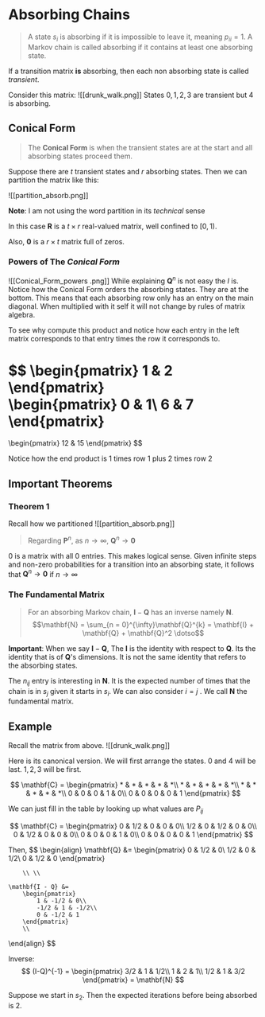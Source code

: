 # Absorbing Chains
> A state $s_i$ is absorbing if it is impossible to leave it, meaning $p_{ii} = 1$. A Markov chain is called absorbing if it contains at least one absorbing state. 

If a transition matrix **is** absorbing, then each non absorbing state is called *transient*.

Consider this matrix:
![[drunk_walk.png]]
States $0, 1, 2, 3$ are transient but $4$ is absorbing. 

## Conical Form 
> The **Conical Form** is when the transient states are at the start and all absorbing states proceed them. 

Suppose there are $t$ transient states and $r$ absorbing states. Then we can partition the matrix like this:

![[partition_absorb.png]]

**Note**: I am not using the word partition in its *technical* sense

In this case $\mathbf{R}$ is a $t\times r$ real-valued matrix, well confined to $[0, 1)$.

Also,  $\mathbf{0}$ is a $r\times t$ matrix full of zeros.

### Powers of The *Conical Form*
![[Conical_Form_powers .png]]
While explaining $\mathbf{Q}^n$ is not easy the $I$ is. Notice how the Conical Form orders the absorbing states. They are at the bottom. This means that each absorbing row only has an entry on the main diagonal. When multiplied with it self it will not change by rules of matrix algebra.  

To see why compute this product and notice how each entry in the left matrix corresponds to that entry times the row it corresponds to.

$$
\begin{pmatrix}
        1 & 2
\end{pmatrix}  
\begin{pmatrix}
        0 & 1\\
        6 & 7
\end{pmatrix}
=
\begin{pmatrix}
        12 & 15
\end{pmatrix} 
$$

Notice how the end product is $1$ times row $1$ plus $2$ times row $2$

## Important Theorems
### Theorem 1 
Recall how we partitioned
![[partition_absorb.png]]

> Regarding $\mathbf{P}^n$, as $n\to\infty$, $\mathbf{Q}^n \to \mathbf{0}$ 

$0$ is a matrix with all $0$ entries. 
This makes logical sense. Given infinite steps and non-zero probabilities for a transition into an absorbing state, it follows that  $\mathbf{Q}^n \to \mathbf{0}$ if $n\to\infty$

### The Fundamental Matrix
> For an absorbing Markov chain, $\mathbf{I} - \mathbf{Q}$ has an inverse namely $\mathbf{N}$. 
> $$\mathbf{N} = \sum_{n = 0}^{\infty}\mathbf{Q}^{k} = \mathbf{I} + \mathbf{Q} + \mathbf{Q}^2 \dotso$$

**Important**: When we say $\mathbf{I} - \mathbf{Q}$, The $\mathbf{I}$ is the identity with respect to $\mathbf{Q}$. Its the identity that is of $\mathbf{Q}$'s dimensions. It is not the same identity that refers to the absorbing states.   

The $n_{ij}$ entry is interesting in $\mathbf{N}$. It is the expected number of times that the chain is in $s_j$ given it starts in $s_i$. We can also consider $i = j$ . We call $\mathbf{N}$ the fundamental matrix. 

## Example 
Recall the matrix from above. 
![[drunk_walk.png]]

Here is its canonical version. 
We will first arrange the states. $0$ and $4$ will be last. $1,2,3$ will be first. 

$$
\mathbf{C} = \begin{pmatrix}
        * & * & * & * & *\\
        * & * & * & * & *\\
        * & * & * & * & *\\
        0 & 0 & 0 & 1 & 0\\
        0 & 0 & 0 & 0 & 1
\end{pmatrix}
$$

We can just fill in the table by looking up what values are $P_{ij}$


$$
\mathbf{C} = \begin{pmatrix}
        0   & 1/2 & 0   & 0 & 0\\
        1/2 & 0   & 1/2 & 0 & 0\\
        0   & 1/2 & 0   & 0 & 0\\
        0   & 0   & 0   & 1 & 0\\
        0   & 0   & 0   & 0 & 1
\end{pmatrix}
$$

Then, 
$$
\begin{align}
	\mathbf{Q} &= 
	\begin{pmatrix}
		0 & 1/2 & 0\\
		1/2 & 0 & 1/2\\
		0 & 1/2 & 0
	\end{pmatrix}
		
		\\ \\
		
	\mathbf{I - Q} &= 
		\begin{pmatrix}
			1 & -1/2 & 0\\
			-1/2 & 1 & -1/2\\
			0 & -1/2 & 1
		\end{pmatrix}
		\\
\end{align}
$$

Inverse:
$$
(I-Q)^{-1} = 
\begin{pmatrix}
        3/2 & 1 & 1/2\\
        1 & 2 & 1\\
        1/2 & 1 & 3/2
\end{pmatrix} = \mathbf{N}
$$

Suppose we start in $s_2$. Then the expected iterations before being absorbed is $2$.
